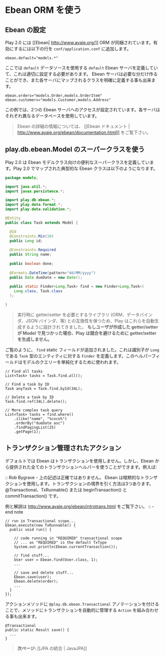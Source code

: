 <!-- translated -->
<!--
# Using the Ebean ORM
-->
# Ebean ORM を使う

<!--
## Configuring Ebean
-->
## Ebean の設定

<!--
Play 2.0 comes with the [[Ebean| http://www.avaje.org/]] ORM. To enable it, add the following line to `conf/application.conf`:
-->
Play 2.0 には [[Ebean| http://www.avaje.org/]] ORM が同梱されています。有効にするには以下の行を `conf/application.conf` に追加します。

```properties
ebean.default="models.*"
```

<!--
This defines a `default` Ebean server, using the `default` data source, which must be properly configured. You can actually create as many Ebean servers you need, and explicitly define the mapped class for each server.
-->
ここでは `default` データソースを使用する `default` Ebean サーバを定義していて、これは適切に設定する必要があります。 Ebean サーバは必要な分だけ作ることができ、また各サーバにマップされるクラスを明確に定義する事も出来ます。

```properties
ebean.orders="models.Order,models.OrderItem"
ebean.customers="models.Customer,models.Address"
```

<!--
In this example, we have access to two Ebean servers - each using its own database.
-->
この例では、2つの Ebean サーバへのアクセスが設定されています。各サーバはそれぞれ異なるデータベースを使用しています。

<!--
> For more information about Ebean, see the [[Ebean documentation | http://www.avaje.org/ebean/documentation.html]].
-->
> Ebean の詳細の情報については、 [[Ebean ドキュメント | http://www.avaje.org/ebean/documentation.html]] をご覧下さい。

<!--
## Using the play.db.ebean.Model superclass
-->
## play.db.ebean.Model のスーパークラスを使う

<!--
Play 2.0 defines a convenient superclass for your Ebean model classes. Here is a typical Ebean class, mapped in Play 2.0:
-->
Play 2.0 は Ebean モデルクラス向けの便利なスーパークラスを定義しています。Play 2.0 でマップされた典型的な Ebean クラスは以下のようになります。

```java
package models;

import java.util.*;
import javax.persistence.*;

import play.db.ebean.*;
import play.data.format.*;
import play.data.validation.*;

@Entity 
public class Task extends Model {

  @Id
  @Constraints.Min(10)
  public Long id;
  
  @Constraints.Required
  public String name;
  
  public boolean done;
  
  @Formats.DateTime(pattern="dd/MM/yyyy")
  public Date dueDate = new Date();
  
  public static Finder<Long,Task> find = new Finder<Long,Task>(
    Long.class, Task.class
  ); 

}
```
<!--
> Play has been designed to generate getter/setter automatically, to ensure compatibility with libraries that expect them to be available at runtime (ORM, Databinder, JSON Binder, etc). **If Play detects any user-written getter/setter in the Model, it will not generate getter/setter in order to avoid any conflict.**
-->
> 実行時に getter/setter を必要とするライブラリ (ORM、データバインダ、JSON バインダ、等) との互換性を保つため、Play はこれらを自動生成するように設計されてきました。 **もしユーザが作成した getter/setter が Model で見つかった場合、Play は競合を避けるために getter/setter を生成しません。**

<!--
As you can see, we've added a `find` static field, defining a `Finder` for an entity of type `Task` with a `Long` identifier. This helper field is then used to simplify querying our model:
-->
ご覧のように、 `find` static フィールドが追加されました。これは識別子が `Long` である `Task` 型のエンティティに対する `Finder` を定義します。このヘルパーフィールドはモデルのクエリーを単純化するために使われます。

```
// Find all tasks
List<Task> tasks = Task.find.all();
    
// Find a task by ID
Task anyTask = Task.find.byId(34L);

// Delete a task by ID
Task.find.ref(34L).delete();

// More complex task query
List<Task> tasks = find.where()
    .ilike("name", "%coco%")
    .orderBy("dueDate asc")
    .findPagingList(25)
    .getPage(1);
```

<!--
## Transactional actions
-->
## トランザクション管理されたアクション

<!--
By default Ebean will not use transactions. However, you can use any transaction helper provided by Ebean to create a transaction. For example:
-->
デフォルトでは Ebean はトランザクションを使用しません。しかし、Ebean から提供された全てのトランザクションヘルパーを使うことができます。例えば:

<!--
:: Rob Bygrave - 
The above statement is not correct. Ebean will use implicit transactions. To demarcate transactions you have 3 options: @Transactional, TxRunnable() or a beginTransaction(), commitTransaction()
-->
:: Rob Bygrave - 
上の記述は正確ではありません。 Ebean は暗黙的なトランザクションを使用します。トランザクションの境界を引く方法は3つあります。 @Transactional、TxRunnable() または beginTransaction() と commitTransaction() です。

<!--
See http://www.avaje.org/ebean/introtrans.html for examples and an explanation.
-->
例と解説は http://www.avaje.org/ebean/introtrans.html をご覧下さい。
:: - end note

```
// run in Transactional scope...  
Ebean.execute(new TxRunnable() {  
  public void run() {  
      
    // code running in "REQUIRED" transactional scope  
    // ... as "REQUIRED" is the default TxType  
    System.out.println(Ebean.currentTransaction());  
      
    // find stuff...  
    User user = Ebean.find(User.class, 1);  
    ...  
      
    // save and delete stuff...  
    Ebean.save(user);  
    Ebean.delete(order);  
    ...  
  }  
});
```

<!--
You can also annotate your action method with `@play.db.ebean.Transactional` to compose your action method with an `Action` that will automatically manage a transaction:
-->
アクションメソッドに `@play.db.ebean.Transactional` アノテーションを付けることで、メソッドにトランザクションを自動的に管理する `Action` を組み合わせる事も出来ます。

```
@Transactional
public static Result save() {
  ...
}
```

<!--
> **Next:** [[Integrating with JPA | JavaJPA]]
-->
> **次ページ:** [[JPA の統合 | JavaJPA]]
